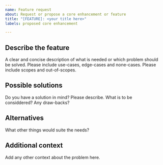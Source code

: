 ```yaml
---
name: Feature request
about: Request or propose a core enhancement or feature
title: "[FEATURE]: <your title here>"
labels: proposed core enhancement

---
```


<!--
Thank you for taking the time to file a feature request or core enhancement proposal.
-->

## Describe the feature

A clear and concise description of what is needed or which problem should be solved.
Please include use-cases, edge-cases and none-cases.
Please include scopes and out-of-scopes.

## Possible solutions

Do you have a solution in mind? Please describe.
What is to be considdered? Any draw-backs?

## Alternatives

What other things would suite the needs?

## Additional context

Add any other context about the problem here.
